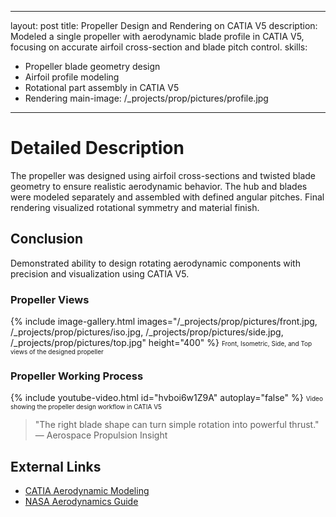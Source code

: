 
---
layout: post
title: Propeller Design and Rendering on CATIA V5
description: Modeled a single propeller with aerodynamic blade profile in CATIA V5, focusing on accurate airfoil cross-section and blade pitch control.
skills: 
  - Propeller blade geometry design
  - Airfoil profile modeling
  - Rotational part assembly in CATIA V5
  - Rendering
main-image: /_projects/prop/pictures/profile.jpg
---

# Detailed Description
The propeller was designed using airfoil cross-sections and twisted blade geometry to ensure realistic aerodynamic behavior. The hub and blades were modeled separately and assembled with defined angular pitches. Final rendering visualized rotational symmetry and material finish.

## Conclusion
Demonstrated ability to design rotating aerodynamic components with precision and visualization using CATIA V5.

### Propeller Views
{% include image-gallery.html images="/_projects/prop/pictures/front.jpg, /_projects/prop/pictures/iso.jpg, /_projects/prop/pictures/side.jpg, /_projects/prop/pictures/top.jpg" height="400" %}
<span style="font-size: 10px">Front, Isometric, Side, and Top views of the designed propeller</span>

### Propeller Working Process
{% include youtube-video.html id="hvboi6w1Z9A" autoplay="false" %}
<span style="font-size: 10px">Video showing the propeller design workflow in CATIA V5</span>

> "The right blade shape can turn simple rotation into powerful thrust."  
> — Aerospace Propulsion Insight

## External Links
- [CATIA Aerodynamic Modeling](https://www.3ds.com/products-services/catia/)
- [NASA Aerodynamics Guide](https://www.grc.nasa.gov/www/k-12/airplane/bga.html)
